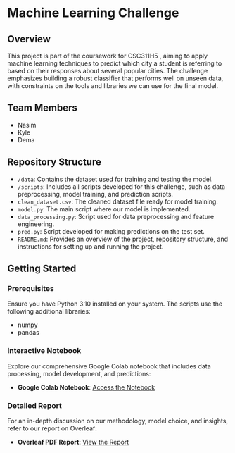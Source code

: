 # Machine Learning Challenge

## Overview
This project is part of the coursework for CSC311H5 , aiming to apply machine learning techniques to predict which city a student is referring to based on their responses about several popular cities. The challenge emphasizes building a robust classifier that performs well on unseen data, with constraints on the tools and libraries we can use for the final model.

## Team Members
- Nasim
- Kyle
- Dema

## Repository Structure

- `/data`: Contains the dataset used for training and testing the model.
- `/scripts`: Includes all scripts developed for this challenge, such as data preprocessing, model training, and prediction scripts.
- `clean_dataset.csv`: The cleaned dataset file ready for model training.
- `model.py`: The main script where our model is implemented.
- `data_processing.py`: Script used for data preprocessing and feature engineering.
- `pred.py`: Script developed for making predictions on the test set.
- `README.md`: Provides an overview of the project, repository structure, and instructions for setting up and running the project.

## Getting Started

### Prerequisites
Ensure you have Python 3.10 installed on your system. The scripts use the following additional libraries:
- numpy
- pandas

### Interactive Notebook
Explore our comprehensive Google Colab notebook that includes data processing, model development, and predictions:

- **Google Colab Notebook**: [Access the Notebook]([https://colab.research.google.com/your_notebook_link_here](https://colab.research.google.com/drive/1uNqfCbJ-0t5oroPVjDYBiMr3iXRlnvXx#scrollTo=RvQZDatqh8YQ))

### Detailed Report
For an in-depth discussion on our methodology, model choice, and insights, refer to our report on Overleaf:

- **Overleaf PDF Report**: [View the Report]([https://www.overleaf.com/your_overleaf_project_link](https://www.overleaf.com/project/65f0c1aec26f41ee97431991))
